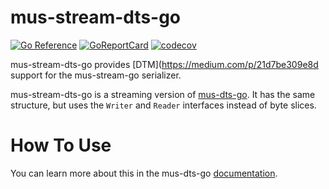 # mus-stream-dts-go

[![Go Reference](https://pkg.go.dev/badge/github.com/mus-format/mus-stream-dts-go.svg)](https://pkg.go.dev/github.com/mus-format/mus-stream-dts-go)
[![GoReportCard](https://goreportcard.com/badge/mus-format/mus-stream-dts-go)](https://goreportcard.com/report/github.com/mus-format/mus-stream-dts-go)
[![codecov](https://codecov.io/gh/mus-format/mus-stream-dts-go/graph/badge.svg?token=LDDAIPEWBI)](https://codecov.io/gh/mus-format/mus-stream-dts-go)

mus-stream-dts-go provides [DTM](https://medium.com/p/21d7be309e8d support for the 
mus-stream-go serializer.

mus-stream-dts-go is a streaming version of [mus-dts-go](https://github.com/mus-format/mus-dts-go).
It has the same structure, but uses the `Writer` and `Reader` interfaces instead
of byte slices.

# How To Use
You can learn more about this in the mus-dts-go [documentation](https://github.com/mus-format/mus-dts-go).